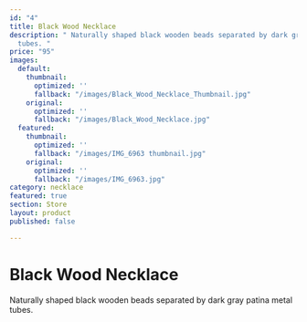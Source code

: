 ```yaml
---
id: "4"
title: Black Wood Necklace
description: " Naturally shaped black wooden beads separated by dark gray patina metal
  tubes. "
price: "95"
images:
  default:
    thumbnail:
      optimized: ''
      fallback: "/images/Black_Wood_Necklace_Thumbnail.jpg"
    original:
      optimized: ''
      fallback: "/images/Black_Wood_Necklace.jpg"
  featured:
    thumbnail:
      optimized: ''
      fallback: "/images/IMG_6963 thumbnail.jpg"
    original:
      optimized: ''
      fallback: "/images/IMG_6963.jpg"
category: necklace
featured: true
section: Store
layout: product
published: false

---
```

# Black Wood Necklace

Naturally shaped black wooden beads separated by dark gray patina metal tubes.